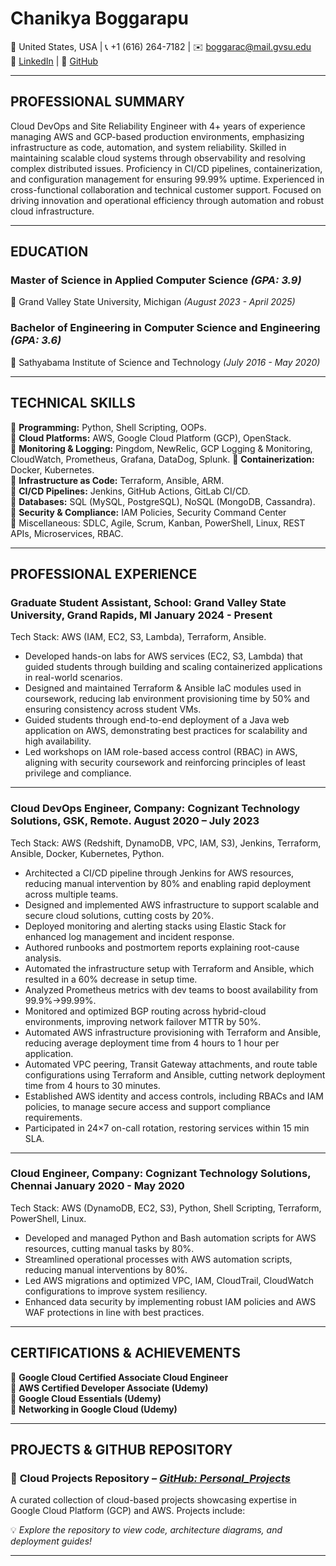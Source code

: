 # **Chanikya Boggarapu**  
📍 United States, USA | 📞 +1 (616) 264-7182 | ✉️ [boggarac@mail.gvsu.edu](mailto:boggarac@mail.gvsu.edu)  
🔗 [LinkedIn](https://www.linkedin.com/in/chanikya-boggarapu/) | 🔗 [GitHub](https://github.com/chanikya1)  

---

## **PROFESSIONAL SUMMARY**
Cloud DevOps and Site Reliability Engineer with 4+ years of experience managing AWS and GCP-based production environments, emphasizing infrastructure as code, automation, and system reliability. Skilled in maintaining scalable cloud systems through observability and resolving complex distributed issues. Proficiency in CI/CD pipelines, containerization, and configuration management for ensuring 99.99% uptime. Experienced in cross-functional collaboration and technical customer support. Focused on driving innovation and operational efficiency through automation and robust cloud infrastructure.

---

## **EDUCATION**  
### **Master of Science in Applied Computer Science** *(GPA: 3.9)*  
📍 Grand Valley State University, Michigan *(August 2023 - April 2025)*  

### **Bachelor of Engineering in Computer Science and Engineering** *(GPA: 3.6)*  
📍 Sathyabama Institute of Science and Technology *(July 2016 - May 2020)*  

---

## **TECHNICAL SKILLS**  
🔹 **Programming:** Python, Shell Scripting, OOPs.  
🔹 **Cloud Platforms:** AWS, Google Cloud Platform (GCP), OpenStack.  
🔹 **Monitoring & Logging:** Pingdom, NewRelic, GCP Logging & Monitoring, CloudWatch, Prometheus, Grafana, DataDog, Splunk.
🔹 **Containerization:** Docker, Kubernetes.  
🔹 **Infrastructure as Code:** Terraform, Ansible, ARM.  
🔹 **CI/CD Pipelines:** Jenkins, GitHub Actions, GitLab CI/CD.  
🔹 **Databases:** SQL (MySQL, PostgreSQL), NoSQL (MongoDB, Cassandra).  
🔹 **Security & Compliance:** IAM Policies, Security Command Center  
🔹 Miscellaneous: SDLC, Agile, Scrum, Kanban, PowerShell, Linux, REST APIs, Microservices, RBAC.  

---

## **PROFESSIONAL EXPERIENCE**  

### **Graduate Student Assistant, School: Grand Valley State University, Grand Rapids, MI January 2024 - Present**  
Tech Stack: AWS (IAM, EC2, S3, Lambda), Terraform, Ansible.
- Developed hands-on labs for AWS services (EC2, S3, Lambda) that guided students through building and scaling containerized applications in real-world scenarios.
- Designed and maintained Terraform & Ansible IaC modules used in coursework, reducing lab environment provisioning time by 50% and ensuring consistency across student VMs.
- Guided students through end-to-end deployment of a Java web application on AWS, demonstrating best practices for scalability and high availability.
- Led workshops on IAM role-based access control (RBAC) in AWS, aligning with security coursework and reinforcing principles of least privilege and compliance.

---

### **Cloud DevOps Engineer, Company: Cognizant Technology Solutions, GSK, Remote.	     August 2020 – July 2023**  
Tech Stack: AWS (Redshift, DynamoDB, VPC, IAM, S3), Jenkins, Terraform, Ansible, Docker, Kubernetes, Python.
- Architected a CI/CD pipeline through Jenkins for AWS resources, reducing manual intervention by 80% and enabling rapid deployment across multiple teams. 
- Designed and implemented AWS infrastructure to support scalable and secure cloud solutions, cutting costs by 20%. 
- Deployed monitoring and alerting stacks using Elastic Stack for enhanced log management and incident response. 
- Authored runbooks and postmortem reports explaining root-cause analysis. 
- Automated the infrastructure setup with Terraform and Ansible, which resulted in a 60% decrease in setup time. 
- Analyzed Prometheus metrics with dev teams to boost availability from 99.9%→99.99%.
- Monitored and optimized BGP routing across hybrid-cloud environments, improving network failover MTTR by 50%. 
- Automated AWS infrastructure provisioning with Terraform and Ansible, reducing average deployment time from 4 hours to 1 hour per application. 
- Automated VPC peering, Transit Gateway attachments, and route table configurations using Terraform and Ansible, cutting network deployment time from 4 hours to 30 minutes. 
- Established AWS identity and access controls, including RBACs and IAM policies, to manage secure access and support compliance requirements.
- Participated in 24×7 on-call rotation, restoring services within 15 min SLA.

---

### **Cloud Engineer, Company: Cognizant Technology Solutions, Chennai 			         January 2020 - May 2020**  
Tech Stack: AWS (DynamoDB, EC2, S3), Python, Shell Scripting, Terraform, PowerShell, Linux.
- Developed and managed Python and Bash automation scripts for AWS resources, cutting manual tasks by 80%.
- Streamlined operational processes with AWS automation scripts, reducing manual interventions by 80%.
- Led AWS migrations and optimized VPC, IAM, CloudTrail, CloudWatch configurations to improve system resiliency.
- Enhanced data security by implementing robust IAM policies and AWS WAF protections in line with best practices.

---

## **CERTIFICATIONS & ACHIEVEMENTS**  
🏅 **Google Cloud Certified Associate Cloud Engineer**  
🏅 **AWS Certified Developer Associate (Udemy)**  
🏅 **Google Cloud Essentials (Udemy)**  
🏅 **Networking in Google Cloud (Udemy)**  

---

## **PROJECTS & GITHUB REPOSITORY**  
### 🚀 **Cloud Projects Repository** – *[GitHub: Personal_Projects](https://github.com/chanikya1/Personal_Projects)*  
A curated collection of cloud-based projects showcasing expertise in Google Cloud Platform (GCP) and AWS. Projects include:  

💡 *Explore the repository to view code, architecture diagrams, and deployment guides!*  

---
